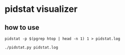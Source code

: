 # pidstat visualizer

## how to use
```
pidstat -p $(pgrep htop | head -n 1) 1 > pidstat.log
```

```
./pidstat.py pidstat.log
```

